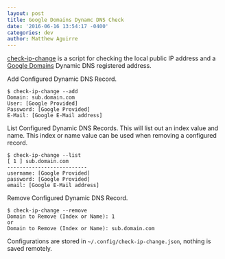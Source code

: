 ```yaml
---
layout: post
title: Google Domains Dynamc DNS Check
date: '2016-06-16 13:54:17 -0400'
categories: dev
author: Matthew Aguirre
---
```


[check-ip-change](https://github.com/ZenHarbinger/google-domains-dydns-ip-change) is a script for checking the local public IP address and a [Google Domains](https://domains.google.com/) Dynamic DNS registered address.

Add Configured Dynamic DNS Record.

```
$ check-ip-change --add
Domain: sub.domain.com
User: [Google Provided]
Password: [Google Provided]
E-Mail: [Google E-Mail address]
```

List Configured Dynamic DNS Records. This will list out an index value and name. This index or name value can be used when removing a configured record.

```
$ check-ip-change --list
[ 1 ] sub.domain.com
--------------------------
username: [Google Provided]
password: [Google Provided]
email: [Google E-Mail address]
```

Remove Configured Dynamic DNS Record.

```
$ check-ip-change --remove
Domain to Remove (Index or Name): 1
or
Domain to Remove (Index or Name): sub.domain.com
```

Configurations are stored in `~/.config/check-ip-change.json`, nothing is saved remotely.
